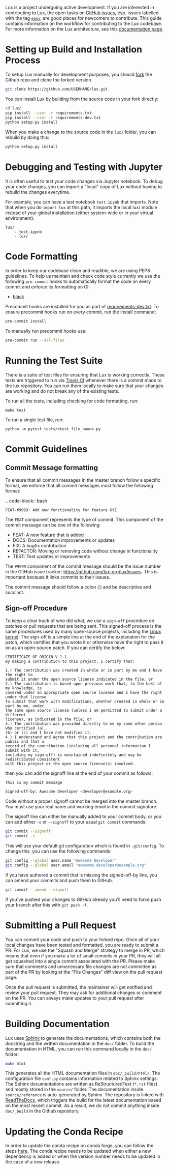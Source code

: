 Lux is a project undergoing active development. If you are interested in contributing to Lux, the open tasks on [GitHub issues](https://github.com/lux-org/lux/issues), esp. issues labelled with the tag [`easy`](https://github.com/lux-org/lux/labels/easy), are good places for newcomers to contribute. This guide contains information on the workflow for contributing to the Lux codebase. For more information on the Lux architecture, see this [documentation page](https://lux-api.readthedocs.io/en/latest/source/advanced/architecture.html). 


# Setting up Build and Installation Process

To setup Lux manually for development purposes, you should [fork](https://docs.github.com/en/github/getting-started-with-github/fork-a-repo) the Github repo and clone the forked version.

```bash
git clone https://github.com/USERNAME/lux.git
```

You can install Lux by building from the source code in your fork directly:

```bash
cd lux/
pip install --user -r requirements.txt
pip install --user -r requirements-dev.txt
python setup.py install
```

When you make a change to the source code in the `lux/` folder, you can rebuild by doing this: 

```bash
python setup.py install
```

# Debugging and Testing with Jupyter

It is often useful to test your code changes via Jupyter notebook. To debug your code changes, you can import a "local" copy of Lux without having to rebuild the changes everytime.

For example, you can have a test notebook `test.ipynb` that imports. Note that when you do `import lux` at this path, it imports the local lux/ module instead of your global installation (either system-wide or in your virtual environment).

```
lux/
    - test.ipynb
    - lux/
```

# Code Formatting
In order to keep our codebase clean and readible, we are using PEP8 guidelines. To help us maintain and check code style currently we use the following `pre-commit` hooks to automatically format the code on every commit and enforce its formatting on CI:

* [black](https://github.com/psf/black)

Precommit hooks are installed for you as part of [requirements-dev.txt](https://github.com/lux-org/lux/blob/master/requirements-dev.txt). To ensure precommit hooks run on every commit, run the install command:

```bash
pre-commit install
```

To manually run precommit hooks use:

```bash
pre-commit run --all-files
``` 

# Running the Test Suite

There is a suite of test files for ensuring that Lux is working correctly. These tests are triggered to run via [Travis CI](https://travis-ci.com/lux-org/lux) whenever there is a commit made to the lux repository. You can run them locally to make sure that your changes are working and do not break any of the existing tests.

To run all the tests, including checking for code formatting, run:

```
make test
```

To run a single test file, run:

```
python -m pytest tests/<test_file_name>.py
```
# Commit Guidelines

## Commit Message formatting

To ensure that all commit messages in the master branch follow a specific format, we
enforce that all commit messages must follow the following format:

.. code-block:: bash

    FEAT-#9999: Add new functionality for feature XYZ

The ``FEAT`` component represents the type of commit. This component of the commit
message can be one of the following:

* FEAT: A new feature that is added
* DOCS: Documentation improvements or updates
* FIX: A bugfix contribution
* REFACTOR: Moving or removing code without change in functionality
* TEST: Test updates or improvements

The ``#9999`` component of the commit message should be the issue number in the 
GitHub issue tracker: https://github.com/lux-org/lux/issues. This is important
because it links commits to their issues.

The commit message should follow a colon (:) and be descriptive and succinct.

## Sign-off Procedure

To keep a clear track of who did what, we use a `sign-off` procedure on patches or pull requests that are being sent. This signed-off process is the same procedures used by many open-source projects, including the [Linux kernel](https://www.kernel.org/doc/html/v4.17/process/submitting-patches.html). The sign-off is a simple line at the end of the explanation
for the patch, which certifies that you wrote it or otherwise have the right to pass it
on as an open-source patch. If you can certify the below:

```
CERTIFICATE OF ORIGIN V 1.1
By making a contribution to this project, I certify that:

1.) The contribution was created in whole or in part by me and I have the right to
submit it under the open source license indicated in the file; or
2.) The contribution is based upon previous work that, to the best of my knowledge, is
covered under an appropriate open source license and I have the right under that license
to submit that work with modifications, whether created in whole or in part by me, under
the same open source license (unless I am permitted to submit under a different
license), as indicated in the file; or
3.) The contribution was provided directly to me by some other person who certified (a),
(b) or (c) and I have not modified it.
4.) I understand and agree that this project and the contribution are public and that a
record of the contribution (including all personal information I submit with it,
including my sign-off) is maintained indefinitely and may be redistributed consistent
with this project or the open source license(s) involved.
```

then you can add the signoff line at the end of your commit as follows: 

```bash
This is my commit message

Signed-off-by: Awesome Developer <developer@example.org>
```

Code without a proper signoff cannot be merged into the
master branch. You must use your real name and working email in the commit signature.

The signoff line can either be manually added to your commit body, or you can add either ``-s``
or ``--signoff`` to your usual ``git commit`` commands:

```bash
git commit --signoff
git commit -s
```

This will use your default git configuration which is found in `.git/config`. To change
this, you can use the following commands:

```bash
git config --global user.name "Awesome Developer"
git config --global user.email "awesome.developer@example.org"
```

If you have authored a commit that is missing the signed-off-by line, you can amend your
commits and push them to GitHub.

```bash
git commit --amend --signoff
```

If you've pushed your changes to GitHub already you'll need to force push your branch
after this with ``git push -f``.

# Submitting a Pull Request

You can commit your code and push to your forked repo. Once all of your local changes have been tested and formatted, you are ready to submit a PR. For Lux, we use the "Squash and Merge" strategy to merge in PR, which means that even if you make a lot of small commits in your PR, they will all get squashed into a single commit associated with the PR. Please make sure that comments and unnecessary file changes are not committed as part of the PR by looking at the "File Changes" diff view on the pull request page.
    
Once the pull request is submitted, the maintainer will get notified and review your pull request. They may ask for additional changes or comment on the PR. You can always make updates to your pull request after submitting it.

# Building Documentation

Lux uses [Sphinx](https://www.sphinx-doc.org/en/master/) to generate the documentations, which contains both the docstring and the written documentation in the `doc/` folder. To build the documentation in HTML, you can run this command locally in the `doc/` folder:

```bash
make html
```

This generates all the HTML documentation files in `doc/_build/html/`. The configuration file `conf.py` contains information related to Sphinx settings. The Sphinx documentations are written as ReStructuredText (`*.rst` files) and mostly stored in the `source/` folder. The documentation inside `source/reference` is auto-generated by Sphinx. The repository is linked with [ReadTheDocs](https://readthedocs.org/projects/lux-api/), which triggers the build for the latest documentation based on the most recent commit. As a result, we do not commit anything inside `doc/_build` in the Github repository.

# Updating the Conda Recipe

In order to update the conda recipe on conda forge, you can follow the steps [here](https://conda-forge.org/#update_recipe). The conda recipe needs to be updated when either a new dependency is added or when the version number needs to be updated in the case of a new release. 
